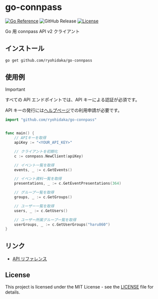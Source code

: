 # go-connpass

[![Go Reference](https://pkg.go.dev/badge/github.com/ryohidaka/go-connpass.svg)](https://pkg.go.dev/github.com/ryohidaka/go-connpass)
![GitHub Release](https://img.shields.io/github/v/release/ryohidaka/go-connpass)
[![License](https://img.shields.io/badge/license-MIT-blue.svg)](https://opensource.org/licenses/MIT)

Go 用 connpass API v2 クライアント

## インストール

```bash
go get github.com/ryohidaka/go-connpass
```

## 使用例

> [!IMPORTANT]
> すべての API エンドポイントでは、API キーによる認証が必須です。
>
> API キーの発行には[ヘルプページ](https://help.connpass.com/api/)での利用申請が必要です。

```go
import "github.com/ryohidaka/go-connpass"


func main() {
    // APIキーを取得
    apiKey := "<YOUR_API_KEY>"

    // クライアントを初期化
    c := connpass.NewClient(apiKey)

    // イベント一覧を取得
    events, _ := c.GetEvents()

    // イベント資料一覧を取得
    presentations, _ := c.GetEventPresentations(364)

    // グループ一覧を取得
    groups, _ := c.GetGroups()

    // ユーザー一覧を取得
    users, _ := c.GetUsers()

    // ユーザー所属グループ一覧を取得
    userGroups, _ := c.GetUserGroups("haru860")
}
```

## リンク

- [API リファレンス](https://connpass.com/about/api/v2/)

## License

This project is licensed under the MIT License - see the [LICENSE](LICENSE) file for details.
